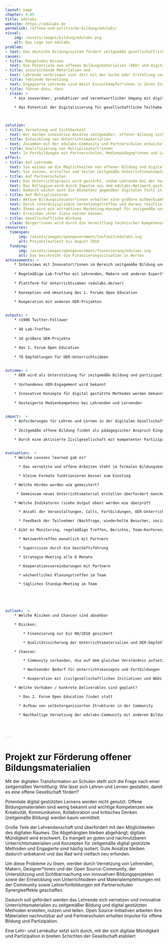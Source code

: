 ```yaml
---
layout: page
chapter: 4.05
title: edulabs
website: https://edulabs.de
permalink: /offene-und-politische-bildung/edulabs/
visual:
    img: /assets/images/bildung/edulabs.png
    alt: Das Logo von edulabs
problem:
- text: Das deutsche Bildungssystem fördert zeitgemäße gesellschaftliche Partizipation unzureichend
causes:
- title: Mangelndes Wissen
  text: Die Potentiale von offenen Bildungsmaterialien (OER) und digital gestützten Methoden sind kaum bekannt. Anforderungen und Möglichkeiten der digitalen Welt entwickeln sich schneller als das klassische Schulbuch. 
- title: unzureichende Materialien und  
  text: Lehrende verbringen viel Zeit mit der Suche oder Erstellung von geeigneten Materialien.
- title: fehlende Vernetzung
  text: Engagierte Lehrende sind meist Einzelkämpfer*innen in ihren Institutionen; es gibt wenig Inspiration und Unterstützung zu zeitgemäßer Bildung. Vorhandene Materialien und Konzepte werden wenig nachgenutzt.
- title: führen dazu, dass
  claim: >
    * ein souveräner, produktiver und verantwortlicher Umgang mit digitalen Medien in der Wissensgesellschaft Glücksache bleibt
    
    * das Potential der Digitalisierung für gesellschaftliche Teilhabe verschenkt wird



solution:
- title: Vernetzung und Sichtbarkeit
  text: Wir machen innovative Ansätze zeitgemäßer, offener Bildung sichtbar und vernetzen Bildungs-gestalter\*innen, die sich für partizipative Methoden und selbstgesteuertes Lernen einsetzen.
- title: Entwicklung von Unterrichtsmaterialien
  text: Zusammen mit der edulabs-Community und Partnerschulen entwickeln wir eine Sammlung von Unterrichtsideen und Materialien für zeitgemäße Bildung. Die Empfehlungen mit Praxisbezug unterstützen Lehrende bei der Nutzung von OER.
- title: Qualifizierung von Multiplikator\*innen
  text: In Fortbildungen mit Partnerschulen, Medienpädagog*innen und Lehrenden vermitteln wir Best practices, Konzepte und Erfahrungen aus der edulabs-community zu offener Bildung in der digitalen Welt.
effect:
- title: Auf Lehrende 
  text: Sie wissen um die Möglichkeiten von offener Bildung und digital gestützten Methoden.
  text: Sie nutzen, erstellen und teilen zeitgemäße Unterrichtskonzepte und können so den Herausforderungen zeitgemäßer Bildung gerecht werden.
- title: Auf Partnerschulen
  text: Die Unterrichtspraxis wird gestärkt, indem Lehrende bei der Vermittlung digitaler Kompetenzen unterstützt werden.
  text: Das Kollegium wird durch Impulse aus dem edulabs-Netzwerk gestärkt.
  text: Dadurch wächst auch die Akzeptanz gegenüber digitalen Tools in den Schulen. 
- title: Auf Multiplikatoren
  text: Aktive Bildungsinovator*innen erhalten eine größere Aufmerksamkeit.
  text: Durch interdisziplinäre Vernetzungstreffen und daraus resultierende Serendipität entstehen neue Ideen und Weiterbildungsmomente. 
  text: Ihnen wird ein attraktives Marketing-Konzept für zeitgemäße und freie Bildung zur Verfügung gestellt, welches sie auch für das
  text: Erreichen ihrer Ziele nutzen können.  
- title: Gesellschaftliche Wirkung
  claim: Bürger*innen wird durch die Vermittlung technischer Kompetenzen die Beteiligung an einer modernen Gesellschaft erleichtert.
resources:
  timespan:
      img: /assets/images/opengovernment/laufzeit/edulabs.svg
      alt: Projektlaufzeit bis August 2018
  funding:
      img: /assets/images/opengovernment/finanzierung/edulabs.svg
      alt: Das beschreibt die Finanzierungssituation in Worten
achievements: >
    * Interviews mit Innovator\*innen im Bereich zeitgemäße Bildung und OER
    
    * Regelmäßige Lab-Treffen mit Lehrenden, Makern und anderen Expert\*innen in Berlin, Düsseldorf und München
    
    * Plattform für Unterrichtsideen (edulabs.de/oer)
    
    * Konzeption und Umsetzung des 1. Forums Open Education
    
    * Kooperation mit anderen OER-Projekten


outputs: >
    * >1900 Twitter-Follower
    
    * 40 Lab-Treffen
    
    * 10 größere OER-Projekte
    
    * das 1. Forum Open Education
    
    * 70 Empfehlungen für OER-Unterrichtsideen


outcome: >
    * OER wird als Unterstützung für zeitgemäße Bildung und partizipative Lernformate bei Lehrenden bekannt
    
    * Vorhandenes OER-Engagement wird bekannt
    
    * Innovative Konzepte für digital gestützte Methoden werden bekannt und werden nachgenutzt
    
    * Gesteigerte Medienkompetenz bei Lehrenden und Lernenden


impact:  >
    * Anforderungen für Lehren und Lernen in der digitalen Gesellschaft werden als Impulse für Schulentwicklung wahrgenommen
    
    * Zeitgemäße offene Bildung findet als pädagogischer Anspruch Eingang in die Lehrerbildung
    
    * Durch eine aktivierte Zivilgesellschaft mit kompetenter Partizipation wird die Demokratie gestärkt


evaluation:  >
    * Welche Lessons learned gab es?

      * Das vernetzte und offene Arbeiten steht im formalen Bildungskontext noch am Anfang

      * kleine Formate funktionieren besser zum Einstieg

    * Welche Hürden wurden wie gemeistert?

     * Gemeinsam neues Unterrichtsmaterial erstellen überfordert manche Teilnehmende; nun bieten die edusprints ein einsteigerfreundliches Format, um Empfehlungen für OER-Unterrichtsideen und neue Materialien zu entwickeln

    * Welche Indikatoren (siehe Output oben) werden wie überprüft

      * Anzahl der Veranstaltungen, Calls, Fortbildungen, OER-Unterrichtsideen und Partnerschulen

      * Feedback der Teilnehmer (Nachfrage, wiederholte Besucher, social media)

    * Gibt es Monitoring, regelmäßige Treffen, Berichte, Team-Konferenzen (z.B. Policy Gruppe), Strategie-Meetings, Schulungen, Zielvereinbarungen 

      * Netzwerktreffen monatlich mit Partnern

      * Supervision durch die Geschäftsführung

      * Strategie-Meeting alle 6 Monate

      * Kooperationsvereinbarungen mit Partnern

      * wöchentliches Planungstreffen im Team

      * tägliches Standup-Meeting im Team

    



outlook:  >
    * Welche Risiken und Chancen sind absehbar

    * Risiken: 

        * Finanzierung nur bis 08/2018 gesichert

        * Qualitätssicherung der Unterrichtsmaterialien und OER-Empfehlungen erfordert redaktionelle Unterstützung

    * Chancen: 

        * Community vorhanden, die auf dem gleichen Verständnis aufsetzt

        * Wachsender Bedarf für Unterrichtskonzepte und Fortbildungen

        * Kooperation mit zivilgesellschaftlichen Initiativen und NGOs bei der OER-Erstellung

    * Welche Vorhaben / konkrete Deliverables sind geplant? 

      * Das 2. Forum Open Education findet statt

      * Aufbau von selbstorganisierten Strukturen in der Community

      * Nachhaltige Vernetzung der edulabs-Community mit anderen Bildungsprojekten der OKF: Etablierung des OKF-Bildungsnetzwerkes




---
```



# Projekt zur Förderung offener Bildungsmaterialien

Mit der digitalen Transformation an Schulen stellt sich die Frage nach einer zeitgemäßen Vermittlung: Wie lässt sich Lehren und Lernen gestalten, damit es eine offene Gesellschaft fördert?

Potentiale digital gestützten Lernens werden nicht genutzt. Offene Bildungsmaterialien sind wenig bekannt und wichtige Kompetenzen wie Kreativität, Kommunikation, Kollaboration und kritisches Denken (zeitgemäße Bildung) werden kaum vermittelt.

Große Teile der Lehrendenschaft sind überfordert mit den Möglichkeiten des digitalen Raumes. Die Abgehängten bleiben abgehängt; digitale Mündigkeit wird erschwert. Es mangelt an guten und nachnutzbaren Unterrichtsmaterialien und Konzepten für zeitgemäße digital gestützte Methoden und Engagierte sind häufig isoliert. Gute Ansätze bleiben dadurch unbekannt und das Rad wird vielfach neu erfunden.
 
Um diese Probleme zu lösen, werden durch Vernetzung von Lehrenden, Makern, Designer*innen und der Open Source-Community, der Unterstützung und Sichtbarmachung von innovativen Bildungsprojekten sowie der Entwicklung von Unterrichtsideen und Materialempfehlungen mit der Community sowie Lehrerfortbildungen mit Partnerschulen Synergieeffekte geschaffen.

Dadurch soll gefördert werden das Lehrende sich vernetzen und innovative Unterrichtsmaterialien zu zeitgemäßer Bildung und digital gestützten Methoden erstellen, nutzen und teilen. Open Source-Initiativen arbeiten ihre Materialien nachnutzbar auf und Partnerschulen erhalten Impulse für offene Bildung und Partizipation.

Eine Lehr- und Lernkultur setzt sich durch, mit der sich digitale Mündigkeit und Partizipation in breiten Schichten der Gesellschaft etabliert